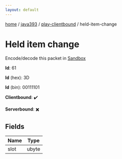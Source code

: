 ```yaml
---
layout: default
---
```


[home](/)  /  [java393](/protocol/java393)  /  [play-clientbound](/protocol/java393/play-clientbound)  /  held-item-change

# Held item change

Encode/decode this packet in [Sandbox](../../../sandbox/java393#PlayClientbound.HeldItemChange)

**Id**: 61

**Id** (hex): 3D

**Id** (bin): 00111101

**Clientbound**: ✔️

**Serverbound**: ✖️

## Fields

Name | Type
---|---
slot | ubyte
